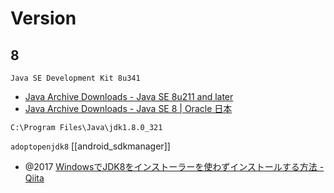 
# Version
## 8
`Java SE Development Kit 8u341`
- [Java Archive Downloads - Java SE 8u211 and later](https://www.oracle.com/java/technologies/javase/javase8u211-later-archive-downloads.html)
- [Java Archive Downloads - Java SE 8 | Oracle 日本](https://www.oracle.com/jp/java/technologies/javase/javase8-archive-downloads.html)

`C:\Program Files\Java\jdk1.8.0_321`

`adoptopenjdk8`
[[android_sdkmanager]]
- @2017 [WindowsでJDK8をインストーラーを使わずインストールする方法 - Qiita](https://qiita.com/AkihikoOgata/items/ac3fedd250b782ccc286)
